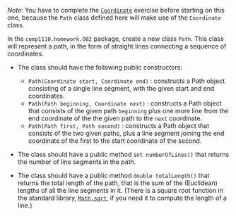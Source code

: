 
_Note_: You have to complete the [`Coordinate`](Coordinate.md) exercise
before starting on this one, because the `Path` class defined here will
make use of the `Coordinate` class.

In the `comp1110.homework.O02` package, create a new class `Path`.
This class will represent a path, in the form of straight lines
connecting a sequence of coordinates.

* The class should have the following public constructors:

	* `Path(Coordinate start, Coordinate end)` : constructs a Path object consisting of a single line segment, with the given start and end coordinates.
	* `Path(Path beginning, Coordinate next)` : constructs a Path object that consists of the given path `beginning` plus one more line from the end coordinate of the the given path to the `next` coordinate.
	* `Path(Path first, Path second)` : constructs a Path object that consists of the two given paths, plus a line segment joining the end coordinate of the first to the start coordinate of the second.
	
* The class should have a public method `int numberOfLines()` that returns the number of line segments in the path.
	
* The class should have a public method `double totalLength()` that returns the total length of the path, that is the sum of the (Euclidean) lengths of all the line segments in it. (There is a square root function in the standard library, [`Math.sqrt`](https://docs.oracle.com/en/java/javase/17/docs/api/java.base/java/lang/Math.html#sqrt(double)), if you need it to compute the length of a line.)
